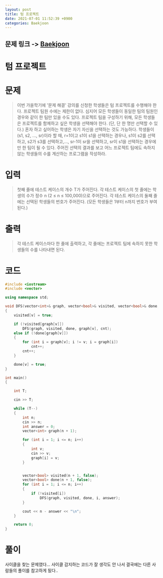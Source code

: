 ```yaml
---
layout: post
title: 텀 프로젝트
date: 2021-07-01 11:52:39 +0900
categories: Baekjoon
---
```


## 문제 링크 -> [Baekjoon](https://www.acmicpc.net/problem/9466)
# 텀 프로젝트

# 문제
> 이번 가을학기에 '문제 해결' 강의를 신청한 학생들은 텀 프로젝트를 수행해야 한다. 프로젝트 팀원 수에는 제한이 없다. 심지어 모든 학생들이 동일한 팀의 팀원인 경우와 같이 한 팀만 있을 수도 있다. 프로젝트 팀을 구성하기 위해, 모든 학생들은 프로젝트를 함께하고 싶은 학생을 선택해야 한다. (단, 단 한 명만 선택할 수 있다.) 혼자 하고 싶어하는 학생은 자기 자신을 선택하는 것도 가능하다. 학생들이(s1, s2, ..., sr)이라 할 때, r=1이고 s1이 s1을 선택하는 경우나, s1이 s2를 선택하고, s2가 s3를 선택하고,..., sr-1이 sr을 선택하고, sr이 s1을 선택하는 경우에만 한 팀이 될 수 있다. 주어진 선택의 결과를 보고 어느 프로젝트 팀에도 속하지 않는 학생들의 수를 계산하는 프로그램을 작성하라.

# 입력
> 첫째 줄에 테스트 케이스의 개수 T가 주어진다. 각 테스트 케이스의 첫 줄에는 학생의 수가 정수 n (2 ≤ n ≤ 100,000)으로 주어진다. 각 테스트 케이스의 둘째 줄에는 선택된 학생들의 번호가 주어진다. (모든 학생들은 1부터 n까지 번호가 부여된다.)

# 출력
> 각 테스트 케이스마다 한 줄에 출력하고, 각 줄에는 프로젝트 팀에 속하지 못한 학생들의 수를 나타내면 된다.

# 코드
```C++
#include <iostream>
#include <vector>

using namespace std;

void DFS(vector<int>& graph, vector<bool>& visited, vector<bool>& done, int v, int& cnt)
{
	visited[v] = true;

	if (!visited[graph[v]])
		DFS(graph, visited, done, graph[v], cnt);
	else if (!done[graph[v]])
	{
		for (int i = graph[v]; i != v; i = graph[i])
			cnt++;
		cnt++;
	}

	done[v] = true;
}

int main()
{

	int T;

	cin >> T;

	while (T--)
	{
		int n;
		cin >> n;
		int answer = 0;
		vector<int> graph(n + 1);

		for (int i = 1; i <= n; i++)
		{
			int v;
			cin >> v;
			graph[i] = v;
		}


		vector<bool> visited(n + 1, false);
		vector<bool> done(n + 1, false);
		for (int i = 1; i <= n; i++)
		{
			if (!visited[i])
				DFS(graph, visited, done, i, answer);
		}

		cout << n - answer << "\n";
	}

	return 0;
}
```

# 풀이
사이클을 찾는 문제였다... 사이클 감지하는 코드가 잘 생각도 안 나서 결국에는 다른 사람들의 풀이를 참고하게 됬다..